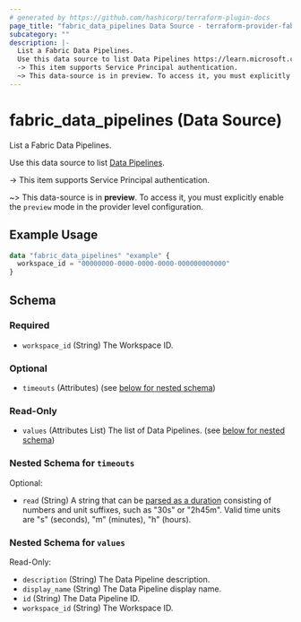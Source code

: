 ```yaml
---
# generated by https://github.com/hashicorp/terraform-plugin-docs
page_title: "fabric_data_pipelines Data Source - terraform-provider-fabric"
subcategory: ""
description: |-
  List a Fabric Data Pipelines.
  Use this data source to list Data Pipelines https://learn.microsoft.com/rest/api/fabric/articles/item-management/definitions/datapipeline-definition.
  -> This item supports Service Principal authentication.
  ~> This data-source is in preview. To access it, you must explicitly enable the preview mode in the provider level configuration.
---
```


# fabric_data_pipelines (Data Source)

List a Fabric Data Pipelines.

Use this data source to list [Data Pipelines](https://learn.microsoft.com/rest/api/fabric/articles/item-management/definitions/datapipeline-definition).

-> This item supports Service Principal authentication.

~> This data-source is in **preview**. To access it, you must explicitly enable the `preview` mode in the provider level configuration.

## Example Usage

```terraform
data "fabric_data_pipelines" "example" {
  workspace_id = "00000000-0000-0000-0000-000000000000"
}
```

<!-- schema generated by tfplugindocs -->
## Schema

### Required

- `workspace_id` (String) The Workspace ID.

### Optional

- `timeouts` (Attributes) (see [below for nested schema](#nestedatt--timeouts))

### Read-Only

- `values` (Attributes List) The list of Data Pipelines. (see [below for nested schema](#nestedatt--values))

<a id="nestedatt--timeouts"></a>

### Nested Schema for `timeouts`

Optional:

- `read` (String) A string that can be [parsed as a duration](https://pkg.go.dev/time#ParseDuration) consisting of numbers and unit suffixes, such as "30s" or "2h45m". Valid time units are "s" (seconds), "m" (minutes), "h" (hours).

<a id="nestedatt--values"></a>

### Nested Schema for `values`

Read-Only:

- `description` (String) The Data Pipeline description.
- `display_name` (String) The Data Pipeline display name.
- `id` (String) The Data Pipeline ID.
- `workspace_id` (String) The Workspace ID.
